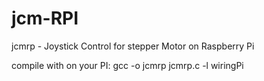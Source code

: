 # jcm-RPI
jcmrp - Joystick Control for stepper Motor on Raspberry Pi

compile with on your PI: gcc -o jcmrp jcmrp.c -l wiringPi
